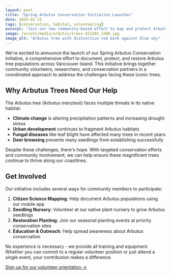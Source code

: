 ```yaml
---
layout: post
title: "Spring Arbutus Conservation Initiative Launches"
date: 2025-02-15
tags: [conservation, habitat, volunteering]
excerpt: "Join our new community-based effort to map and protect Arbutus trees across Vancouver Island."
image: /assets/media/arbutus/trees-422203_1280.jpg
image_alt: "Arbutus tree with distinctive red bark against blue sky"
---
```


We're excited to announce the launch of our Spring Arbutus Conservation Initiative, a comprehensive effort to document, protect, and restore Arbutus tree populations across Vancouver Island. This initiative brings together community volunteers, researchers, and conservation partners in a coordinated approach to address the challenges facing these iconic trees.

## Why Arbutus Trees Need Our Help

The Arbutus tree (Arbutus menziesii) faces multiple threats in its native habitat:

* **Climate change** is altering precipitation patterns and increasing drought stress
* **Urban development** continues to fragment Arbutus habitats
* **Fungal diseases** like leaf blight have affected many trees in recent years
* **Deer browsing** prevents many seedlings from establishing successfully

Despite these challenges, there's hope. With targeted conservation efforts and community involvement, we can help ensure these magnificent trees continue to thrive along our coastlines.

## Get Involved

Our initiative includes several ways for community members to participate:

1. **Citizen Science Mapping**: Help document Arbutus populations using our mobile app
2. **Seedling Nursery**: Volunteer at our native plant nursery to grow Arbutus seedlings
3. **Restoration Planting**: Join our seasonal planting events at priority conservation sites
4. **Education & Outreach**: Help spread awareness about Arbutus conservation

No experience is necessary - we provide all training and equipment. Whether you can commit to a regular volunteer position or just attend a single event, your contribution makes a difference.

[Sign up for our volunteer orientation →](/get-involved/)
